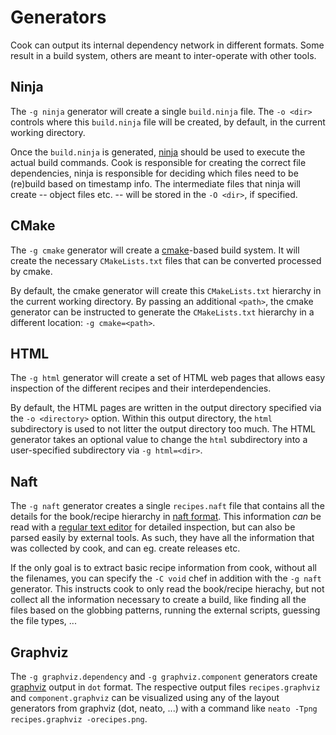 # Generators

Cook can output its internal dependency network in different formats. Some result in a build system, others are meant to inter-operate with other tools.

## Ninja

The `-g ninja` generator will create a single `build.ninja` file. The `-o <dir>` controls where this `build.ninja` file will be created, by default, in the current working directory.

Once the `build.ninja` is generated, [ninja](https://ninja-build.org) should be used to execute the actual build commands. Cook is responsible for creating the correct file dependencies, ninja is responsible for deciding which files need to be (re)build based on timestamp info. The intermediate files that ninja will create -- object files etc. -- will be stored in the `-O <dir>`, if specified.

## CMake

The `-g cmake` generator will create a [cmake](https://cmake.org)-based build system. It will create the necessary `CMakeLists.txt` files that can be converted processed by cmake.

By default, the cmake generator will create this `CMakeLists.txt` hierarchy in the current working directory. By passing an additional `<path>`, the cmake generator can be instructed to generate the `CMakeLists.txt` hierarchy in a different location: `-g cmake=<path>`.

## HTML

The `-g html` generator will create a set of HTML web pages that allows easy inspection of the different recipes and their interdependencies.

By default, the HTML pages are written in the output directory specified via the `-o <directory>` option. Within this output directory, the `html` subdirectory is used to not litter the output directory too much. The HTML generator takes an optional value to change the `html` subdirectory into a user-specified subdirectory via `-g html=<dir>`.

## Naft

The `-g naft` generator creates a single `recipes.naft` file that contains all the details for the book/recipe hierarchy in [naft format](https://github.com/gfannes/gubg.io/blob/master/src/gubg/parse/naft/spec.md). This information _can_ be read with a [regular text editor](https://neovim.io/) for detailed inspection, but can also be parsed easily by external tools. As such, they have all the information that was collected by cook, and can eg. create releases etc.

If the only goal is to extract basic recipe information from cook, without all the filenames, you can specify the `-C void` chef in addition with the `-g naft` generator. This instructs cook to only read the book/recipe hierachy, but not collect all the information necessary to create a build, like finding all the files based on the globbing patterns, running the external scripts, guessing the file types, ...

## Graphviz

The `-g graphviz.dependency` and `-g graphviz.component` generators create [graphviz](https://graphviz.gitlab.io/documentation/) output in `dot` format. The respective output files `recipes.graphviz` and `component.graphviz` can be visualized using any of the layout generators from graphviz (dot, neato, ...) with a command like `neato -Tpng recipes.graphviz -orecipes.png`.
